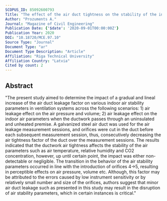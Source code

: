 ```yaml
---
SCOPUS_ID: 85092600793
Title: "The effect of the air duct tightness on the stability of the indoor air parameters"
Author: "Prozuments A."
Journal: "Magazine of Civil Engineering"
Publication Date: {'$date': '2020-09-01T00:00:00Z'}
Publication Year: 2020
DOI: "10.18720/MCE.97.10"
Source Type: "Journal"
Document Type: "ar"
Document Type Description: "Article"
Affiliation: "Riga Technical University"
Affiliation Country: "Latvia"
Cited by count: 2
---
```


## Abstract
"The present study aimed to determine the impact of a gradual and lineal increase of the air duct leakage factor on various indoor air stability parameters in ventilation systems across the following scenarios: 1) air leakage effect on the air pressure and volume; 2) air leakage effect on the indoor air parameters when the ductwork passes through an uninsulated and unheated premise. A galvanized steel air duct was used for the air leakage measurement sessions, and orifices were cut in the duct before each subsequent measurement session, thus, consecutively decreasing the air tightness factor of the duct over the measurement sessions. The results indicated that the ductwork air tightness affects the stability of the air parameters such as air temperature, relative humidity and CO2 concentration, however, up until certain point, the impact was either non-detectable or negligible. The transition in the behavior of the air stability parameters occurred in line with the introduction of orifices 4→5, resulting in perceptible effects on air pressure, volume etc. Although, this factor may be attributed to the errors caused by low instrument sensitivity or by relatively small number and size of the orifices, authors suggest that minor air duct leakage such as presented in this study may result in the disruption of air stability parameters, which in certain instances is critical."
